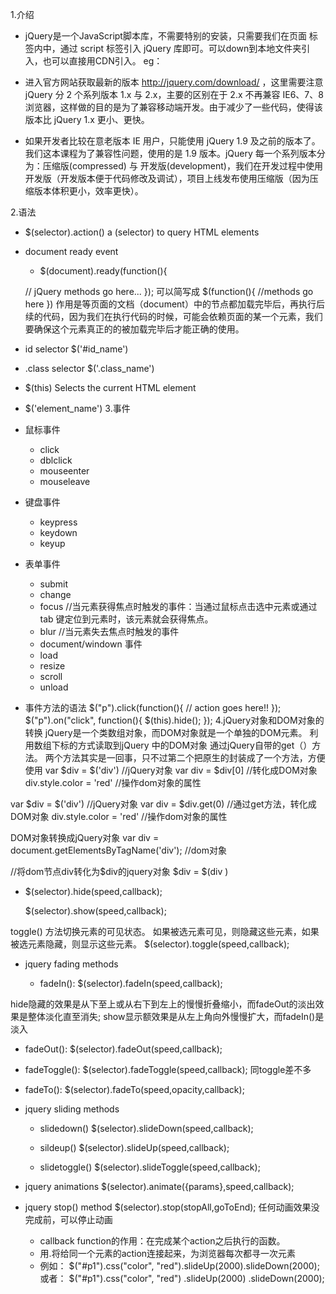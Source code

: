 1.介绍
 * jQuery是一个JavaScript脚本库，不需要特别的安装，只需要我们在页面 <head> 标签内中，通过 script 标签引入 jQuery 库即可。可以down到本地文件夹引入，也可以直接用CDN引入。
 eg：<script type="text/javascript" src="http://libs.baidu.com/jquery/1.9.1/jquery.js"></script>
 <script src="https://ajax.googleapis.com/ajax/libs/jquery/3.2.0/jquery.min.js"></script>

* 进入官方网站获取最新的版本 http://jquery.com/download/  ，这里需要注意 jQuery 分 2 个系列版本 1.x 与 2.x，主要的区别在于 2.x 不再兼容 IE6、7、8浏览器，这样做的目的是为了兼容移动端开发。由于减少了一些代码，使得该版本比 jQuery 1.x 更小、更快。

* 如果开发者比较在意老版本 IE 用户，只能使用 jQuery 1.9 及之前的版本了。我们这本课程为了兼容性问题，使用的是 1.9 版本。jQuery 每一个系列版本分为：压缩版(compressed) 与 开发版(development)，我们在开发过程中使用开发版（开发版本便于代码修改及调试），项目上线发布使用压缩版（因为压缩版本体积更小，效率更快）。

2.语法
*  $(selector).action()
    a (selector) to query HTML elements
* document ready event
  * $(document).ready(function(){

   // jQuery methods go here...
    });
    可以简写成
    $(function(){
      //methods go here
      })
作用是等页面的文档（document）中的节点都加载完毕后，再执行后续的代码，因为我们在执行代码的时候，可能会依赖页面的某一个元素，我们要确保这个元素真正的的被加载完毕后才能正确的使用。
* id selector
  $('#id_name')
* .class selector
  $('.class_name')
* $(this)	    Selects the current HTML element
* $('element_name')
3.事件
* 鼠标事件
  * click
  * dblclick
  * mouseenter
  * mouseleave
* 键盘事件
  * keypress
  * keydown
  * keyup
* 表单事件
  * submit
  * change
  * focus  //当元素获得焦点时触发的事件：当通过鼠标点击选中元素或通过 tab 键定位到元素时，该元素就会获得焦点。
  * blur   //当元素失去焦点时触发的事件
  * document/windown 事件
  * load
  * resize
  * scroll
  * unload

* 事件方法的语法
  $("p").click(function(){
    // action goes here!!
  });
  $("p").on("click", function(){
    $(this).hide();
});
4.jQuery对象和DOM对象的转换
jQuery是一个类数组对象，而DOM对象就是一个单独的DOM元素。
利用数组下标的方式读取到jQuery 中的DOM对象
通过jQuery自带的get（）方法。
两个方法其实是一回事，只不过第二个把原生的封装成了一个方法，方便使用
var $div = $('div') //jQuery对象
var div = $div[0] //转化成DOM对象
div.style.color = 'red' //操作dom对象的属性

var $div = $('div') //jQuery对象
var div = $div.get(0) //通过get方法，转化成DOM对象
div.style.color = 'red' //操作dom对象的属性

DOM对象转换成jQuery对象
var div = document.getElementsByTagName('div'); //dom对象

//将dom节点div转化为$div的jquery对象
$div =  $(div )

* $(selector).hide(speed,callback);

  $(selector).show(speed,callback);


toggle() 方法切换元素的可见状态。
如果被选元素可见，则隐藏这些元素，如果被选元素隐藏，则显示这些元素。
$(selector).toggle(speed,callback);

* jquery fading methods

  * fadeIn():
    $(selector).fadeIn(speed,callback);

hide隐藏的效果是从下至上或从右下到左上的慢慢折叠缩小，而fadeOut的淡出效果是整体淡化直至消失;
show显示额效果是从左上角向外慢慢扩大，而fadeIn()是淡入

  * fadeOut():
      $(selector).fadeOut(speed,callback);
  * fadeToggle():
      $(selector).fadeToggle(speed,callback);
      同toggle差不多
  * fadeTo():
      $(selector).fadeTo(speed,opacity,callback);

  * jquery sliding methods
    * slidedown()
    $(selector).slideDown(speed,callback);

    * sildeup()
    $(selector).slideUp(speed,callback);

    * slidetoggle()
    $(selector).slideToggle(speed,callback);

  * jquery animations
    $(selector).animate({params},speed,callback);  

  * jquery stop() method
    $(selector).stop(stopAll,goToEnd);
    任何动画效果没完成前，可以停止动画

    * callback function的作用：在完成某个action之后执行的函数。
    *  用.将给同一个元素的action连接起来，为浏览器每次都寻一次元素
    * 例如：
      $("#p1").css("color", "red").slideUp(2000).slideDown(2000);
      或者：
      $("#p1").css("color", "red")
              .slideUp(2000)
              .slideDown(2000);

